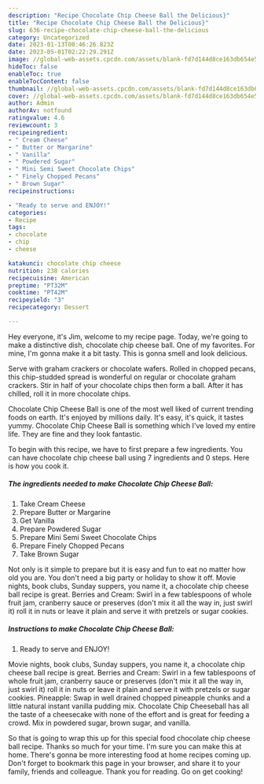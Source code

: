 ```yaml
---
description: "Recipe Chocolate Chip Cheese Ball the Delicious}"
title: "Recipe Chocolate Chip Cheese Ball the Delicious}"
slug: 636-recipe-chocolate-chip-cheese-ball-the-delicious
category: Uncategorized
date: 2023-01-13T00:46:26.823Z
date: 2023-05-01T02:22:29.291Z
image: //global-web-assets.cpcdn.com/assets/blank-fd7d144d8ce163db654e5a02c40b08a2775adb7897d16e4062681dc7e1b2800f.png
hideToc: false
enableToc: true
enableTocContent: false
thumbnail: //global-web-assets.cpcdn.com/assets/blank-fd7d144d8ce163db654e5a02c40b08a2775adb7897d16e4062681dc7e1b2800f.png
cover: //global-web-assets.cpcdn.com/assets/blank-fd7d144d8ce163db654e5a02c40b08a2775adb7897d16e4062681dc7e1b2800f.png
author: Admin
authorAv: notfound
ratingvalue: 4.6
reviewcount: 3
recipeingredient:
- " Cream Cheese"
- " Butter or Margarine"
- " Vanilla"
- " Powdered Sugar"
- " Mini Semi Sweet Chocolate Chips"
- " Finely Chopped Pecans"
- " Brown Sugar"
recipeinstructions:

- "Ready to serve and ENJOY!"
categories:
- Recipe
tags:
- chocolate
- chip
- cheese

katakunci: chocolate chip cheese 
nutrition: 238 calories
recipecuisine: American
preptime: "PT32M"
cooktime: "PT42M"
recipeyield: "3"
recipecategory: Dessert

---
```



Hey everyone, it's Jim, welcome to my recipe page. Today, we're going to make a distinctive dish, chocolate chip cheese ball. One of my favorites. For mine, I'm gonna make it a bit tasty. This is gonna smell and look delicious.

Serve with graham crackers or chocolate wafers. Rolled in chopped pecans, this chip-studded spread is wonderful on regular or chocolate graham crackers. Stir in half of your chocolate chips then form a ball. After it has chilled, roll it in more chocolate chips.

Chocolate Chip Cheese Ball is one of the most well liked of current trending foods on earth. It's enjoyed by millions daily. It's easy, it's quick, it tastes yummy. Chocolate Chip Cheese Ball is something which I've loved my entire life. They are fine and they look fantastic.


To begin with this recipe, we have to first prepare a few ingredients. You can have chocolate chip cheese ball using 7 ingredients and 0 steps. Here is how you cook it.

<!--inarticleads1-->

##### The ingredients needed to make Chocolate Chip Cheese Ball:

1. Take  Cream Cheese
1. Prepare  Butter or Margarine
1. Get  Vanilla
1. Prepare  Powdered Sugar
1. Prepare  Mini Semi Sweet Chocolate Chips
1. Prepare  Finely Chopped Pecans
1. Take  Brown Sugar


Not only is it simple to prepare but it is easy and fun to eat no matter how old you are. You don&#39;t need a big party or holiday to show it off. Movie nights, book clubs, Sunday suppers, you name it, a chocolate chip cheese ball recipe is great. Berries and Cream: Swirl in a few tablespoons of whole fruit jam, cranberry sauce or preserves (don&#39;t mix it all the way in, just swirl it) roll it in nuts or leave it plain and serve it with pretzels or sugar cookies. 

<!--inarticleads2-->

##### Instructions to make Chocolate Chip Cheese Ball:


1. Ready to serve and ENJOY!

Movie nights, book clubs, Sunday suppers, you name it, a chocolate chip cheese ball recipe is great. Berries and Cream: Swirl in a few tablespoons of whole fruit jam, cranberry sauce or preserves (don&#39;t mix it all the way in, just swirl it) roll it in nuts or leave it plain and serve it with pretzels or sugar cookies. Pineapple: Swap in well drained chopped pineapple chunks and a little natural instant vanilla pudding mix. Chocolate Chip Cheeseball has all the taste of a cheesecake with none of the effort and is great for feeding a crowd. Mix in powdered sugar, brown sugar, and vanilla. 

So that is going to wrap this up for this special food chocolate chip cheese ball recipe. Thanks so much for your time. I'm sure you can make this at home. There's gonna be more interesting food at home recipes coming up. Don't forget to bookmark this page in your browser, and share it to your family, friends and colleague. Thank you for reading. Go on get cooking!
